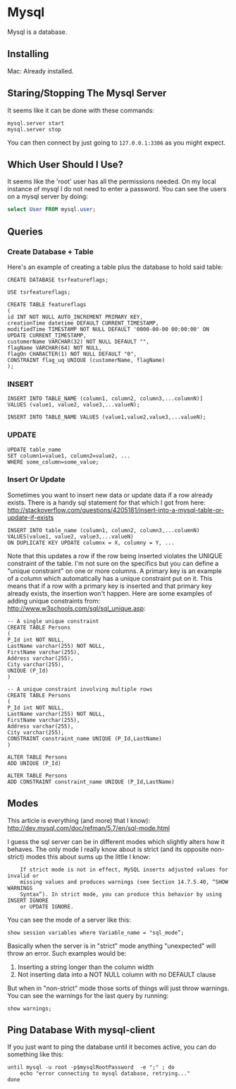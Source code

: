 Mysql
=====

Mysql is a database.

Installing
----------

Mac: Already installed.

Staring/Stopping The Mysql Server
---------------------------------

It seems like it can be done with these commands:

```
mysql.server start
mysql.server stop
```

You can then connect by just going to `127.0.0.1:3306` as you might expect.

Which User Should I Use?
------------------------

It seems like the 'root' user has all the permissions needed. On my local
instance of mysql I do not need to enter a password. You can see the users on
a mysql server by doing:

```sql
select User FROM mysql.user;
```

Queries
-------

### Create Database + Table

Here's an example of creating a table plus the database to hold said table:

```
CREATE DATABASE tsrfeatureflags;

USE tsrfeatureflags;

CREATE TABLE featureflags
(
id INT NOT NULL AUTO_INCREMENT PRIMARY KEY,
creationTime datetime DEFAULT CURRENT_TIMESTAMP,
modifiedTime TIMESTAMP NOT NULL DEFAULT '0000-00-00 00:00:00' ON UPDATE CURRENT_TIMESTAMP,
customerName VARCHAR(32) NOT NULL DEFAULT "",
flagName VARCHAR(64) NOT NULL,
flagOn CHARACTER(1) NOT NULL DEFAULT "0",
CONSTRAINT flag_uq UNIQUE (customerName, flagName)
);
```

### INSERT

```
INSERT INTO TABLE_NAME (column1, column2, column3,...columnN)]  
VALUES (value1, value2, value3,...valueN);
 
INSERT INTO TABLE_NAME VALUES (value1,value2,value3,...valueN);
```

### UPDATE

```
UPDATE table_name
SET column1=value1, column2=value2, ...
WHERE some_column=some_value;
```

### Insert Or Update

Sometimes you want to insert new data or update data if a row already exists.
There is a handy sql statement for that which I got from here:
http://stackoverflow.com/questions/4205181/insert-into-a-mysql-table-or-update-if-exists

```
INSERT INTO table_name (column1, column2, column3,...columnN)
VALUES(value1, value2, value3,...valueN)
ON DUPLICATE KEY UPDATE columnx = X, columny = Y, ...
```

Note that this updates a row if the row being inserted violates the UNIQUE
constraint of the table. I'm not sure on the specifics but you can define a
"unique constraint" on one or more columns. A primary key is an example of a
column which automatically has a unique constraint put on it. This means that
if a row with a primary key is inserted and that primary key already exists,
the insertion won't happen. Here are some examples of adding unique
constraints from: http://www.w3schools.com/sql/sql_unique.asp:

```
-- A single unique constraint
CREATE TABLE Persons
(
P_Id int NOT NULL,
LastName varchar(255) NOT NULL,
FirstName varchar(255),
Address varchar(255),
City varchar(255),
UNIQUE (P_Id)
)

-- A unique constraint involving multiple rows
CREATE TABLE Persons
(
P_Id int NOT NULL,
LastName varchar(255) NOT NULL,
FirstName varchar(255),
Address varchar(255),
City varchar(255),
CONSTRAINT constraint_name UNIQUE (P_Id,LastName)
)

ALTER TABLE Persons
ADD UNIQUE (P_Id)

ALTER TABLE Persons
ADD CONSTRAINT constraint_name UNIQUE (P_Id,LastName)
```

Modes
-----

This article is everything (and more) that I know):
http://dev.mysql.com/doc/refman/5.7/en/sql-mode.html

I guess the sql server can be in different modes which slightly alters how it
behaves. The only mode I really know about is strict (and its opposite
non-strict) modes this about sums up the little I know:

		If strict mode is not in effect, MySQL inserts adjusted values for invalid or
		missing values and produces warnings (see Section 14.7.5.40, “SHOW WARNINGS
		Syntax”). In strict mode, you can produce this behavior by using INSERT IGNORE
		or UPDATE IGNORE.

You can see the mode of a server like this:

```
show session variables where Variable_name = "sql_mode”;
```

Basically when the server is in "strict" mode anything "unexpected" will throw
an error. Such examples would be:

1. Inserting a string longer than the column width
2. Not inserting data into a NOT NULL column with no DEFAULT clause

But when in "non-strict" mode those sorts of things will just throw warnings.
You can see the warnings for the last query by running:

```
show warnings;
```

Ping Database With mysql-client
-------------------------------

If you just want to ping the database until it becomes active, you can do
something like this:

```
until mysql -u root -p$mysqlRootPassword  -e ";" ; do
	echo "error connecting to mysql database, retrying..."
done
```
